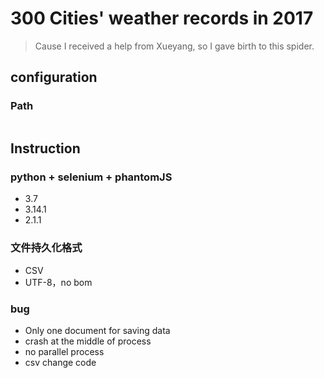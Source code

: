 # 300 Cities' weather records in 2017

> Cause I received a help from Xueyang, so I gave birth to this spider.

## configuration
### Path
```buildoutcfg

```
### 

## Instruction

### python + selenium + phantomJS
- 3.7
- 3.14.1
- 2.1.1


### 文件持久化格式
- CSV
- UTF-8，no bom

### bug
- Only one document for saving data
- crash at the middle of process
- no parallel process
- csv change code